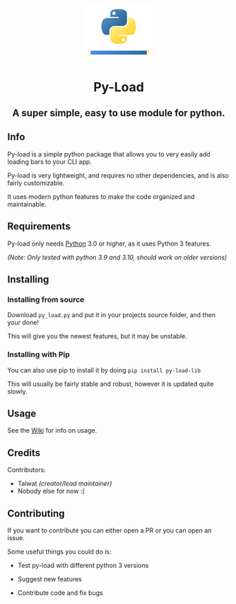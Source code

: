 <h1 align="center">
    <img src="svgs/py-load-logo.svg" width="30%">
</h1>
<h1 align="center">
    Py-Load
</h1>
<h2 align="center">
    A super simple, easy to use module for python.
</h2>

## Info

Py-load is a simple python package that allows you to very easily add loading bars to your CLI app.

Py-load is very lightweight, and requires no other dependencies, and is also fairly customizable.

It uses modern python features to make the code organized and maintainable.

## Requirements

Py-load only needs [Python](https://python.org) 3.0 or higher, as it uses Python 3 features.

*(Note: Only tested with python 3.9 and 3.10, should work on older versions)*

## Installing

### Installing from source

Download `py_load.py` and put it in your projects source folder, and then your done!

This will give you the newest features, but it may be unstable.

### Installing with Pip

You can also use pip to install it by doing `pip install py-load-lib`

This will usually be fairly stable and robust, however it is updated quite slowly.

## Usage

See the [Wiki](https://github.com/talwat/py-load/wiki) for info on usage.

## Credits

Contributors:

* Talwat *(creator/lead maintainer)*
* Nobody else for now :(

## Contributing

If you want to contribute you can either open a PR or you can open an issue.

Some useful things you could do is:

* Test py-load with different python 3 versions

* Suggest new features

* Contribute code and fix bugs
